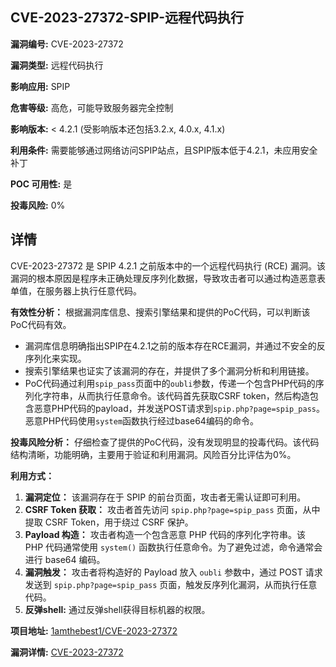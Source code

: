 ## CVE-2023-27372-SPIP-远程代码执行

**漏洞编号:** CVE-2023-27372

**漏洞类型:** 远程代码执行

**影响应用:** SPIP

**危害等级:** 高危，可能导致服务器完全控制

**影响版本:** < 4.2.1 (受影响版本还包括3.2.x, 4.0.x, 4.1.x)

**利用条件:** 需要能够通过网络访问SPIP站点，且SPIP版本低于4.2.1，未应用安全补丁

**POC 可用性:** 是

**投毒风险:** 0%

## 详情

CVE-2023-27372 是 SPIP 4.2.1 之前版本中的一个远程代码执行 (RCE) 漏洞。该漏洞的根本原因是程序未正确处理反序列化数据，导致攻击者可以通过构造恶意表单值，在服务器上执行任意代码。

**有效性分析：**
根据漏洞库信息、搜索引擎结果和提供的PoC代码，可以判断该PoC代码有效。
- 漏洞库信息明确指出SPIP在4.2.1之前的版本存在RCE漏洞，并通过不安全的反序列化来实现。
- 搜索引擎结果也证实了该漏洞的存在，并提供了多个漏洞分析和利用链接。
- PoC代码通过利用`spip_pass`页面中的`oubli`参数，传递一个包含PHP代码的序列化字符串，从而执行任意命令。该代码首先获取CSRF token，然后构造包含恶意PHP代码的payload，并发送POST请求到`spip.php?page=spip_pass`。恶意PHP代码使用`system`函数执行经过base64编码的命令。

**投毒风险分析：**
仔细检查了提供的PoC代码，没有发现明显的投毒代码。该代码结构清晰，功能明确，主要用于验证和利用漏洞。风险百分比评估为0%。

**利用方式：**
1.  **漏洞定位：** 该漏洞存在于 SPIP 的前台页面，攻击者无需认证即可利用。
2.  **CSRF Token 获取：** 攻击者首先访问 `spip.php?page=spip_pass` 页面，从中提取 CSRF Token，用于绕过 CSRF 保护。
3.  **Payload 构造：** 攻击者构造一个包含恶意 PHP 代码的序列化字符串。该 PHP 代码通常使用 `system()` 函数执行任意命令。为了避免过滤，命令通常会进行 base64 编码。
4.  **漏洞触发：** 攻击者将构造好的 Payload 放入 `oubli` 参数中，通过 POST 请求发送到 `spip.php?page=spip_pass` 页面，触发反序列化漏洞，从而执行任意代码。
5.  **反弹shell:** 通过反弹shell获得目标机器的权限。


**项目地址:** [1amthebest1/CVE-2023-27372](https://github.com/1amthebest1/CVE-2023-27372)

**漏洞详情:** [CVE-2023-27372](https://nvd.nist.gov/vuln/detail/CVE-2023-27372)